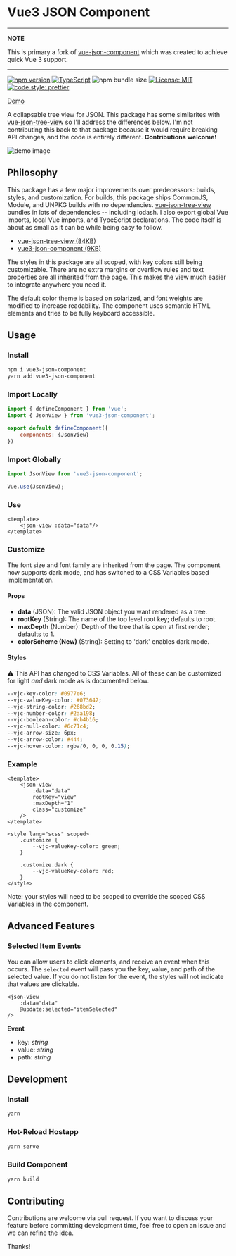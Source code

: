 # Vue3 JSON Component

---
**NOTE**

This is primary a fork of [vue-json-component](https://github.com/tylerkrupicka/vue-json-component) which was created to achieve quick Vue 3 support.

---

[![npm version](https://badge.fury.io/js/vue3-json-component.svg)](https://badge.fury.io/js/vue3-json-component)
[![TypeScript](https://badges.frapsoft.com/typescript/code/typescript.svg?v=101)](https://github.com/ellerbrock/typescript-badges/)
![npm bundle size](https://img.shields.io/bundlephobia/min/vue3-json-component.svg)
[![License: MIT](https://img.shields.io/badge/License-MIT-yellow.svg)](https://opensource.org/licenses/MIT)
[![code style: prettier](https://img.shields.io/badge/code_style-prettier-ff69b4.svg)](https://github.com/prettier/prettier)

[Demo](https://razorness.github.io/vue3-json-component/)

A collapsable tree view for JSON. This package has some similarites with [vue-json-tree-view](https://github.com/michaelfitzhavey/vue-json-tree-view) so I'll
address the differences below. I'm not contributing this back to that package because it would require breaking API changes, and the code is entirely
different. **Contributions welcome!**

![demo image](https://user-images.githubusercontent.com/5761061/55198958-7fa16400-518e-11e9-8448-7cd028007920.png)

## Philosophy

This package has a few major improvements over predecessors: builds, styles, and customization. For builds, this package ships CommonJS, Module, and UNPKG
builds with no dependencies. [vue-json-tree-view](https://github.com/michaelfitzhavey/vue-json-tree-view) bundles in lots of dependencies -- including lodash. I
also export global Vue imports, local Vue imports, and TypeScript declarations. The code itself is about as small as it can be while being easy to follow.

- [vue-json-tree-view (84KB)](https://bundlephobia.com/result?p=vue-json-tree-view@2.1.4)
- [vue3-json-component (9KB)](https://bundlephobia.com/package/vue3-json-component@0.4.1)

The styles in this package are all scoped, with key colors still being customizable. There are no extra margins or overflow rules and text properties are all
inherited from the page. This makes the view much easier to integrate anywhere you need it.

The default color theme is based on solarized, and font weights are modified to increase readability. The component uses semantic HTML elements and tries to be
fully keyboard accessible.

## Usage

### Install

```bash
npm i vue3-json-component
yarn add vue3-json-component
```

### Import Locally

```js
import { defineComponent } from 'vue';
import { JsonView } from 'vue3-json-component';

export default defineComponent({
	components: {JsonView}
})
```

### Import Globally

```js
import JsonView from 'vue3-json-component';

Vue.use(JsonView);
```

### Use

```vue
<template>
	<json-view :data="data"/>
</template>

```

### Customize

The font size and font family are inherited from the page. The component now supports dark mode, and has switched to a CSS Variables based implementation.

#### Props

- **data** (JSON): The valid JSON object you want rendered as a tree.
- **rootKey** (String): The name of the top level root key; defaults to root.
- **maxDepth** (Number): Depth of the tree that is open at first render; defaults to 1.
- **colorScheme (New)** (String): Setting to 'dark' enables dark mode.

#### Styles

⚠️ This API has changed to CSS Variables. All of these can be customized for light _and_ dark mode as is documented below.

```css
--vjc-key-color: #0977e6;
--vjc-valueKey-color: #073642;
--vjc-string-color: #268bd2;
--vjc-number-color: #2aa198;
--vjc-boolean-color: #cb4b16;
--vjc-null-color: #6c71c4;
--vjc-arrow-size: 6px;
--vjc-arrow-color: #444;
--vjc-hover-color: rgba(0, 0, 0, 0.15);
```

### Example

```vue
<template>
	<json-view
		:data="data"
		rootKey="view"
		:maxDepth="1"
		class="customize"
	/>
</template>

<style lang="scss" scoped>
	.customize {
		--vjc-valueKey-color: green;
	}

	.customize.dark {
		--vjc-valueKey-color: red;
	}
</style>
```

Note: your styles will need to be scoped to override the scoped CSS Variables in the component.

## Advanced Features

### Selected Item Events

You can allow users to click elements, and receive an event when this occurs. The `selected` event will pass you the key, value, and path of the selected value.
If you do not listen for the event, the styles will not indicate that values are clickable.

```vue
<json-view
	:data="data"
	@update:selected="itemSelected"
/>
```

**Event**

- key: _string_
- value: _string_
- path: _string_

## Development

### Install

```bash
yarn
```

### Hot-Reload Hostapp

```bash
yarn serve
```

### Build Component

```bash
yarn build
```

## Contributing

Contributions are welcome via pull request. If you want to discuss your feature before committing development time, feel free to open an issue and we can refine
the idea.

Thanks!
